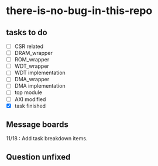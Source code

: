 # there-is-no-bug-in-this-repo

## tasks to do

- [ ] CSR related
- [ ] DRAM_wrapper
- [ ] ROM_wrapper
- [ ] WDT_wrapper
- [ ] WDT implementation
- [ ] DMA_wrapper
- [ ] DMA implementation
- [ ] top module
- [ ] AXI modified
- [x] task finished

## Message boards

11/18 : Add task breakdown items.

## Question unfixed
